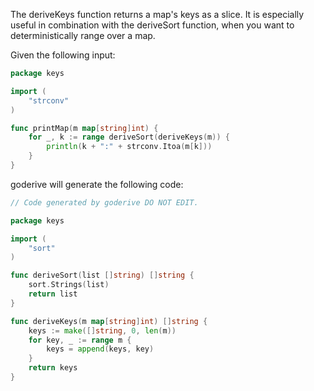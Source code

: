 The deriveKeys function returns a map's keys as a slice.
It is especially useful in combination with the deriveSort function, when you want to deterministically range over a map.

Given the following input:

```go
package keys

import (
	"strconv"
)

func printMap(m map[string]int) {
	for _, k := range deriveSort(deriveKeys(m)) {
		println(k + ":" + strconv.Itoa(m[k]))
	}
}
```

goderive will generate the following code:

```go
// Code generated by goderive DO NOT EDIT.

package keys

import (
	"sort"
)

func deriveSort(list []string) []string {
	sort.Strings(list)
	return list
}

func deriveKeys(m map[string]int) []string {
	keys := make([]string, 0, len(m))
	for key, _ := range m {
		keys = append(keys, key)
	}
	return keys
}
```